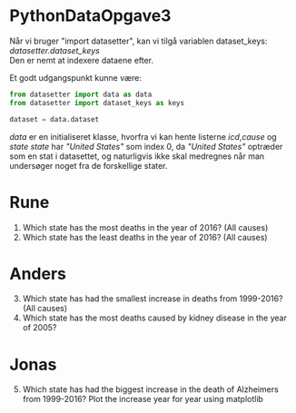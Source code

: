 # PythonDataOpgave3

Når vi bruger "import datasetter", kan vi tilgå variablen dataset_keys: *datasetter.dataset_keys*  
Den er nemt at indexere dataene efter.

Et godt udgangspunkt kunne være:  
```python
from datasetter import data as data
from datasetter import dataset_keys as keys

dataset = data.dataset
```

*data* er en initialiseret klasse, hvorfra vi kan hente listerne *icd*,*cause* og *state*
*state* har *"United States"* som index 0, da *"United States"* optræder som en stat i datasettet, og naturligvis ikke skal medregnes når man undersøger noget fra de forskellige stater. 

# Rune
1. Which state has the most deaths in the year of 2016? (All causes)
2. Which state has the least deaths in the year of 2016? (All causes)

# Anders

3. Which state has had the smallest increase in deaths from 1999-2016? (All causes)
4. Which state has the most deaths caused by kidney disease in the year of 2005?

# Jonas

5. Which state has had the biggest increase in the death of Alzheimers from 1999-2016? Plot the increase year for year using matplotlib
